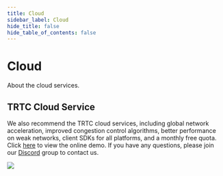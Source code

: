 ```yaml
---
title: Cloud
sidebar_label: Cloud
hide_title: false
hide_table_of_contents: false
---
```


# Cloud

About the cloud services.

## TRTC Cloud Service

We also recommend the TRTC cloud services, including global network acceleration, improved congestion control 
algorithms, better performance on weak networks, client SDKs for all platforms, and a monthly free quota. Click 
[here](https://trtc.io/demo?utm_source=community&utm_medium=ossrs&utm_campaign=OBS-WHIP-TRTC&_channel_track_key=lfJKyOlF)
to view the online demo. If you have any questions, please join our [Discord](https://discord.gg/H82KMsFym2) group
to contact us.

![](https://ossrs.net/gif/v1/sls.gif?site=ossrs.io&path=/lts/doc/en/v6/cloud)
